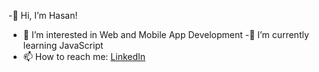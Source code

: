 

-👋 Hi, I’m Hasan!
- 👀 I’m interested in Web and Mobile App Development 
-🌱 I’m currently learning JavaScript        
- 📫 How to reach me: [LinkedIn](https://www.linkedin.com/in/hasan-siddiqui-1a376228a/)



<!---
muhammadhasansiddiqui/muhammadhasansiddiqui is a ✨ special ✨ repository because its `README.md` (this file) appears on your GitHub profile.
You can click the Preview link to take a look at your changes.
--->
